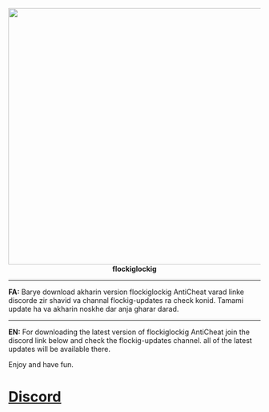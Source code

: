 <p align="center"><img src="" width="512" align="center"><br>
<strong>flockiglockig</strong></p>

* * * 
<strong>FA:</strong>
Barye download akharin version flockiglockig AntiCheat varad linke discorde zir shavid va channal flockig-updates ra check konid.
Tamami update ha va akharin noskhe dar anja gharar darad. 
* * * 
<strong>EN:</strong>
For downloading the latest version of flockiglockig AntiCheat join the discord link below and check the flockig-updates channel. 
all of the latest updates will be available there. 

Enjoy and have fun.

# [Discord](https://discord.gg/2mg5dpMMxk)
